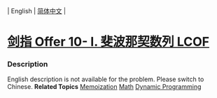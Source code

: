 | English | [简体中文](README.md) |

# [剑指 Offer 10- I. 斐波那契数列  LCOF](https://leetcode.cn/problems/fei-bo-na-qi-shu-lie-lcof)
 ### Description
English description is not available for the problem. Please switch to Chinese.
**Related Topics**  [Memoization](https://leetcode.cn/tag/memoization) [Math](https://leetcode.cn/tag/math) [Dynamic Programming](https://leetcode.cn/tag/dynamic-programming) 